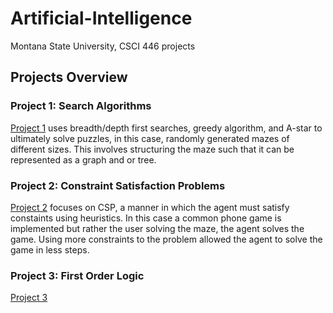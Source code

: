 # Artificial-Intelligence
Montana State University, CSCI 446 projects

## Projects Overview

### Project 1: Search Algorithms
[Project 1](https://github.com/Jrkeeling23/csci446-a1.git) uses breadth/depth first searches, greedy algorithm, and A-star to ultimately solve puzzles, in this case, randomly generated mazes of different sizes. 
This involves structuring the maze such that it can be represented as a graph and or tree.


### Project 2: Constraint Satisfaction Problems
[Project 2](https://github.com/Jrkeeling23/csci446-a2.git) focuses on CSP, a manner in which the agent must satisfy constaints using heuristics. In this case a common phone game is implemented but rather the user solving the maze, the agent solves the game. Using more constraints to the problem allowed the agent to solve the game in less steps.


### Project 3: First Order Logic
[Project 3](https://github.com/Jrkeeling23/csci446-a3.git)
